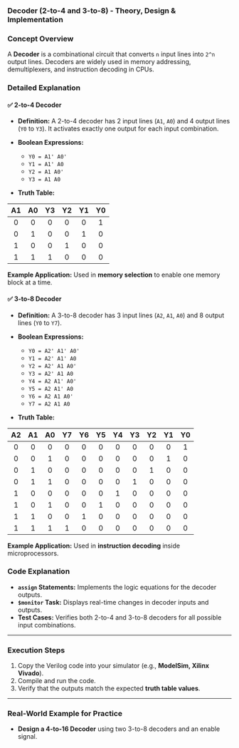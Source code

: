 ### Decoder (2-to-4 and 3-to-8) - Theory, Design & Implementation  

### Concept Overview  
A **Decoder** is a combinational circuit that converts `n` input lines into `2^n` output lines. Decoders are widely used in memory addressing, demultiplexers, and instruction decoding in CPUs.

### Detailed Explanation  

#### ✅ 2-to-4 Decoder  
- **Definition:** A 2-to-4 decoder has 2 input lines (`A1`, `A0`) and 4 output lines (`Y0` to `Y3`). It activates exactly one output for each input combination.  
- **Boolean Expressions:**  
  - `Y0 = A1' A0'`  
  - `Y1 = A1' A0`  
  - `Y2 = A1 A0'`  
  - `Y3 = A1 A0`  

- **Truth Table:**  

| A1 | A0 | Y3 | Y2 | Y1 | Y0 |
|:--:|:--:|:--:|:--:|:--:|:--:|
|  0 |  0 |  0 |  0 |  0 |  1 |
|  0 |  1 |  0 |  0 |  1 |  0 |
|  1 |  0 |  0 |  1 |  0 |  0 |
|  1 |  1 |  1 |  0 |  0 |  0 |

**Example Application:** Used in **memory selection** to enable one memory block at a time.


#### ✅ 3-to-8 Decoder  
- **Definition:** A 3-to-8 decoder has 3 input lines (`A2`, `A1`, `A0`) and 8 output lines (`Y0` to `Y7`).  
- **Boolean Expressions:**  
  - `Y0 = A2' A1' A0'`  
  - `Y1 = A2' A1' A0`  
  - `Y2 = A2' A1 A0'`  
  - `Y3 = A2' A1 A0`  
  - `Y4 = A2 A1' A0'`  
  - `Y5 = A2 A1' A0`  
  - `Y6 = A2 A1 A0'`  
  - `Y7 = A2 A1 A0`  

- **Truth Table:**  

| A2 | A1 | A0 | Y7 | Y6 | Y5 | Y4 | Y3 | Y2 | Y1 | Y0 |
|:--:|:--:|:--:|:--:|:--:|:--:|:--:|:--:|:--:|:--:|:--:|
|  0 |  0 |  0 |  0 |  0 |  0 |  0 |  0 |  0 |  0 |  1 |
|  0 |  0 |  1 |  0 |  0 |  0 |  0 |  0 |  0 |  1 |  0 |
|  0 |  1 |  0 |  0 |  0 |  0 |  0 |  0 |  1 |  0 |  0 |
|  0 |  1 |  1 |  0 |  0 |  0 |  0 |  1 |  0 |  0 |  0 |
|  1 |  0 |  0 |  0 |  0 |  0 |  1 |  0 |  0 |  0 |  0 |
|  1 |  0 |  1 |  0 |  0 |  1 |  0 |  0 |  0 |  0 |  0 |
|  1 |  1 |  0 |  0 |  1 |  0 |  0 |  0 |  0 |  0 |  0 |
|  1 |  1 |  1 |  1 |  0 |  0 |  0 |  0 |  0 |  0 |  0 |

**Example Application:** Used in **instruction decoding** inside microprocessors.

### Code Explanation  
- **`assign` Statements:** Implements the logic equations for the decoder outputs.  
- **`$monitor` Task:** Displays real-time changes in decoder inputs and outputs.  
- **Test Cases:** Verifies both 2-to-4 and 3-to-8 decoders for all possible input combinations.  

---

### Execution Steps  
1. Copy the Verilog code into your simulator (e.g., **ModelSim, Xilinx Vivado**).  
2. Compile and run the code.  
3. Verify that the outputs match the expected **truth table values**.  

---

### Real-World Example for Practice  
- **Design a 4-to-16 Decoder** using two 3-to-8 decoders and an enable signal.  
